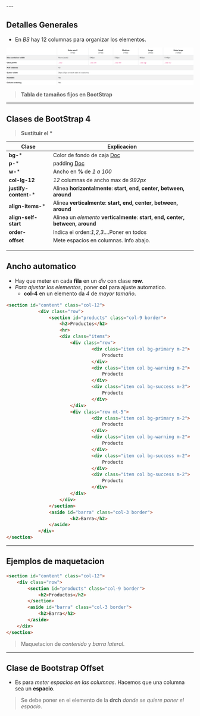 <link href="style.css" rel="stylesheet"></link>
---

## Detalles Generales

- En *BS* hay 12 columnas para organizar los elementos.   
   
<img src="img/sizeBoot.png"></img>
> **Tabla de tamaños fijos en BootStrap**   
---

## Clases de BootStrap 4
> __Sustituir el *__    

|   **Clase**	|   **Explicacion**	|
|---	|---	|
|   **bg-***	|   Color de fondo de caja [Doc](https://getbootstrap.com/docs/4.6/utilities/colors/#background-color)	|
|   **p-***	|   padding [Doc](https://getbootstrap.com/docs/4.6/layout/utilities-for-layout/#margin-and-padding)	|
|   **w-***	|   Ancho en **%** de *1 a 100*	|
|   **col-lg-12**	|   *12* columnas de ancho max de *992px*	|
|   **justify-content-***	|   Alinea **horizontalmente**: **start, end, center, between, around**	|
|   **align-items-***	|   Alinea **verticalmente**: **start, end, center, between, around**	|
|   **align-self-start**	|   Alinea un *elemento* **verticalmente**: **start, end, center, between, around**	|
|   **order-**	|   Indica el orden:*1,2,3...*.Poner en todos	|
|   **offset**	|   Mete espacios en columnas. Info abajo.	|
|   	|   	|
|   	|   	|
|   	|   	|


<h2 class="subtitulo">Ancho automatico</h2>

- Hay que meter en cada **fila** en un *div* con clase **row**.   
- *Para ajustar los elementos*, poner **col** para ajuste automatico.   
    - **col-4** en un elemento da *4* de *mayor tamaño*.
```html
<section id="content" class="col-12">
            <div class="row">
                <section id="products" class="col-9 border">
                    <h2>Productos</h2>
                    <hr>
                    <div class="items">
                        <div class="row">
                                <div class="item col bg-primary m-2">
                                    Producto
                                </div>
                                <div class="item col bg-warning m-2">
                                    Producto
                                </div>
                                <div class="item col bg-success m-2">
                                    Producto
                                </div>
                        </div>
                        <div class="row mt-5">
                                <div class="item col bg-primary m-2">
                                    Producto
                                </div>
                                <div class="item col bg-warning m-2">
                                    Producto
                                </div>
                                <div class="item col bg-success m-2">
                                    Producto
                                </div>
                                <div class="item col bg-success m-2">
                                    Producto
                                </div>
                        </div>        
                    </div>
                </section>
                <aside id="barra" class="col-3 border">
                        <h2>Barra</h2>
                </aside>
            </div>
</section>
```



---
## Ejemplos de maquetacion

```html
<section id="content" class="col-12">
    <div class="row">
        <section id="products" class="col-9 border">
            <h2>Productos</h2>
        </section>
        <aside id="barra" class="col-3 border">
            <h2>Barra</h2>
        </aside>
    </div>
</section>
```   
> Maquetacion de *contenido* y *barra lateral*.    
---    


## Clase de Bootstrap Offset

- Es para *meter espacios en las columnas*. Hacemos que una columna sea un **espacio**.

> Se debe poner en el elemento de la **drch** *donde se quiere poner el espacio*.    

